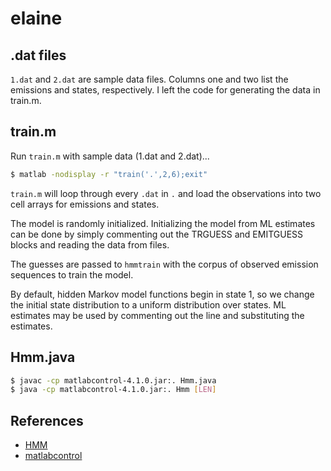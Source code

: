 elaine
======

## .dat files

`1.dat` and `2.dat` are sample data files. Columns one and two list the
emissions and states, respectively. I left the code for generating the data
in train.m.

## train.m

Run `train.m` with sample data (1.dat and 2.dat)...

```bash
$ matlab -nodisplay -r "train('.',2,6);exit"
```

`train.m` will loop through every `.dat` in `.` and load the observations
into two cell arrays for emissions and states.

The model is randomly initialized. Initializing the model from ML estimates
can be done by simply commenting out the TRGUESS and EMITGUESS blocks and
reading the data from files.

The guesses are passed to `hmmtrain` with the corpus of observed emission
sequences to train the model.

By default, hidden Markov model functions begin in state 1, so we change
the initial state distribution to a uniform distribution over states.
ML estimates may be used by commenting out the line and substituting
the estimates.

## Hmm.java

```bash
$ javac -cp matlabcontrol-4.1.0.jar:. Hmm.java
$ java -cp matlabcontrol-4.1.0.jar:. Hmm [LEN]
```

## References
* [HMM](http://www.mathworks.com/help/stats/hidden-markov-models-hmm.html)
* [matlabcontrol](https://code.google.com/p/matlabcontrol/wiki/Walkthrough)
